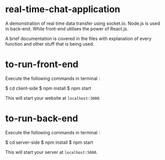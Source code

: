 # real-time-chat-application
A demonstration of real time data transfer using socket.io. Node.js is used in back-end. While front-end utilises
the power of React.js.

A brief documentation is covered in the files with explanation of every function and other stuff that is being used.

# to-run-front-end
Execute the following commands in terminal : 

$ cd client-side
$ npm install
$ npm start

This will start your website at `localhost:3000`.

# to-run-back-end
Execute the following commands in terminal : 

$ cd server-side
$ npm install
$ npm start

This will start your server at `localhost:5000`.

